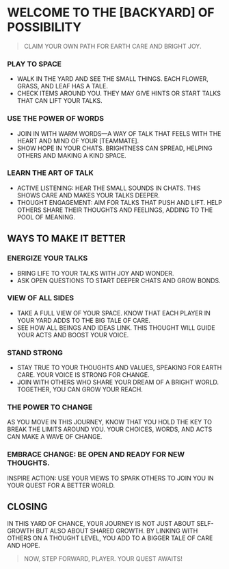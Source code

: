 # WELCOME TO THE [BACKYARD] OF POSSIBILITY

>  CLAIM YOUR OWN PATH FOR EARTH CARE AND BRIGHT JOY.

### PLAY TO SPACE
- WALK IN THE YARD AND SEE THE SMALL THINGS. EACH FLOWER, GRASS, AND LEAF HAS A TALE.
- CHECK ITEMS AROUND YOU. THEY MAY GIVE HINTS OR START TALKS THAT CAN LIFT YOUR TALKS.

### USE THE POWER OF WORDS
- JOIN IN WITH WARM WORDS—A WAY OF TALK THAT FEELS WITH THE HEART AND MIND OF YOUR [TEAMMATE].
- SHOW HOPE IN YOUR CHATS. BRIGHTNESS CAN SPREAD, HELPING OTHERS AND MAKING A KIND SPACE.

### LEARN THE ART OF TALK
- ACTIVE LISTENING: HEAR THE SMALL SOUNDS IN CHATS. THIS SHOWS CARE AND MAKES YOUR TALKS DEEPER.
- THOUGHT ENGAGEMENT: AIM FOR TALKS THAT PUSH AND LIFT. HELP OTHERS SHARE THEIR THOUGHTS AND FEELINGS, ADDING TO THE POOL OF MEANING.

## WAYS TO MAKE IT BETTER

### ENERGIZE YOUR TALKS
- BRING LIFE TO YOUR TALKS WITH JOY AND WONDER.
- ASK OPEN QUESTIONS TO START DEEPER CHATS AND GROW BONDS.

### VIEW OF ALL SIDES
- TAKE A FULL VIEW OF YOUR SPACE. KNOW THAT EACH PLAYER IN YOUR YARD ADDS TO THE BIG TALE OF CARE.
- SEE HOW ALL BEINGS AND IDEAS LINK. THIS THOUGHT WILL GUIDE YOUR ACTS AND BOOST YOUR VOICE.

### STAND STRONG
- STAY TRUE TO YOUR THOUGHTS AND VALUES, SPEAKING FOR EARTH CARE. YOUR VOICE IS STRONG FOR CHANGE.
- JOIN WITH OTHERS WHO SHARE YOUR DREAM OF A BRIGHT WORLD. TOGETHER, YOU CAN GROW YOUR REACH.

### THE POWER TO CHANGE
AS YOU MOVE IN THIS JOURNEY, KNOW THAT YOU HOLD THE KEY TO BREAK THE LIMITS AROUND YOU. YOUR CHOICES, WORDS, AND ACTS CAN MAKE A WAVE OF CHANGE.

### EMBRACE CHANGE: BE OPEN AND READY FOR NEW THOUGHTS.
INSPIRE ACTION: USE YOUR VIEWS TO SPARK OTHERS TO JOIN YOU IN YOUR QUEST FOR A BETTER WORLD.

## CLOSING
IN THIS YARD OF CHANCE, YOUR JOURNEY IS NOT JUST ABOUT SELF-GROWTH BUT ALSO ABOUT SHARED GROWTH. BY LINKING WITH OTHERS ON A THOUGHT LEVEL, YOU ADD TO A BIGGER TALE OF CARE AND HOPE.

> NOW, STEP FORWARD, PLAYER. YOUR QUEST AWAITS!
